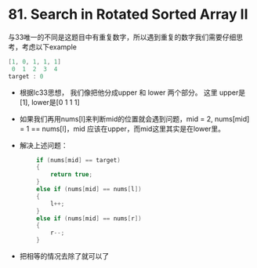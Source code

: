 # 81. Search in Rotated Sorted Array II

与33唯一的不同是这题目中有重复数字，所以遇到重复的数字我们需要仔细思考，考虑以下example

```cpp
[1, 0, 1, 1, 1]
 0  1  2  3  4
target : 0

```

- 根据lc33思想， 我们像把他分成upper 和 lower 两个部分。 这里 upper是 [1], lower是[0 1 1 1]

- 如果我们再用nums[l]来判断mid的位置就会遇到问题，mid = 2, nums[mid] = 1 == nums[l]，mid 应该在upper，而mid这里其实是在lower里。

- 解决上述问题：

```cpp
        if (nums[mid] == target)
        {
            return true;
        }
        else if (nums[mid] == nums[l])
        {
            l++;
        }
        else if (nums[mid] == nums[r])
        {
            r--;
        }
```

- 把相等的情况去除了就可以了
